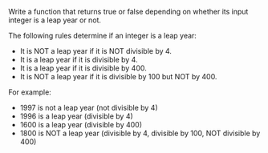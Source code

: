 Write a function that returns true or false depending on whether its input integer is a leap year or not.

The following rules determine if an integer is a leap year:

- It is NOT a leap year if it is NOT divisible by 4.
- It is a leap year if it is divisible by 4.
- It is a leap year if it is divisible by 400.
- It is NOT a leap year if it is divisible by 100 but NOT by 400.

For example:

- 1997 is not a leap year (not divisible by 4)
- 1996 is a leap year (divisible by 4)
- 1600 is a leap year (divisible by 400)
- 1800 is NOT a leap year (divisible by 4, divisible by 100, NOT divisible by 400)
